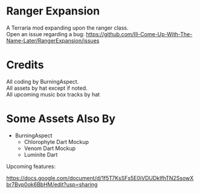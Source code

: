 # Ranger Expansion

A Terraria mod expanding upon the ranger class.
<br>
Open an issue regarding a bug: https://github.com/Ill-Come-Up-With-The-Name-Later/RangerExpansion/issues

# Credits

All coding by BurningAspect.
<br>
All assets by hat except if noted.
<br>
All upcoming music box tracks by hat

# Some Assets Also By

<ul>
  <li>
    BurningAspect
    <ul>
      <li> Chlorophyte Dart Mockup </li>
      <li> Venom Dart Mockup </li>
      <li> Luminite Dart </li>
    </ul>
  </li>
</ul>

Upcoming features:

https://docs.google.com/document/d/1f5T7KsSFs5E0iVDUDkIfhTN2SsowXbr7Bvp0ok6BbHM/edit?usp=sharing

